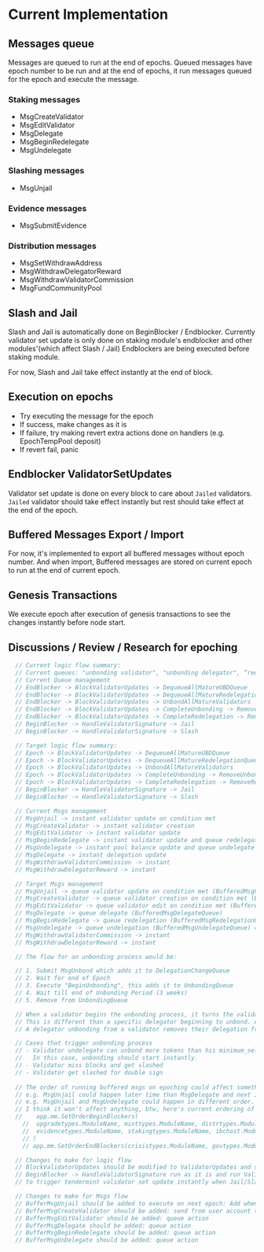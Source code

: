 <!--
order: 2
-->

# Current Implementation

## Messages queue

Messages are queued to run at the end of epochs.
Queued messages have epoch number to be run and at the end of epochs, it run messages queued for the epoch and execute the message.

### Staking messages
- MsgCreateValidator
- MsgEditValidator
- MsgDelegate
- MsgBeginRedelegate
- MsgUndelegate

### Slashing messages
- MsgUnjail

### Evidence messages
- MsgSubmitEvidence

### Distribution messages
- MsgSetWithdrawAddress
- MsgWithdrawDelegatorReward
- MsgWithdrawValidatorCommission
- MsgFundCommunityPool

## Slash and Jail

Slash and Jail is automatically done on BeginBlocker / Endblocker.
Currently validator set update is only done on staking module's endblocker and other modules'(which affect Slash / Jail) Endblockers are being executed before staking module.

For now, Slash and Jail take effect instantly at the end of block.
## Execution on epochs
- Try executing the message for the epoch
- If success, make changes as it is
- If failure, try making revert extra actions done on handlers (e.g. EpochTempPool deposit)
- If revert fail, panic

## Endblocker ValidatorSetUpdates

Validator set update is done on every block to care about `Jailed` validators.
`Jailed` validator should take effect instantly but rest should take effect at the end of the epoch.

## Buffered Messages Export / Import

For now, it's implemented to export all buffered messages without epoch number. And when import, Buffered messages are stored on current epoch to run at the end of current epoch.

## Genesis Transactions

We execute epoch after execution of genesis transactions to see the changes instantly before node start.

## Discussions / Review / Research for epoching

```go
  // Current logic flow summary:
  // Current queues: "unbonding validator", "unbonding delegator", “redelegation"
  // Current Queue management
  // EndBlocker -> BlockValidatorUpdates -> DequeueAllMatureUBDQueue
  // EndBlocker -> BlockValidatorUpdates -> DequeueAllMatureRedelegationQueue
  // EndBlocker -> BlockValidatorUpdates -> UnbondAllMatureValidators 
  // EndBlocker -> BlockValidatorUpdates -> CompleteUnbonding -> RemoveUnbondingDelegation
  // EndBlocker -> BlockValidatorUpdates -> CompleteRedelegation -> RemoveRedelegation
  // BeginBlocker -> HandleValidatorSignature -> Jail
  // BeginBlocker -> HandleValidatorSignature -> Slash

  // Target logic flow summary:
  // Epoch -> BlockValidatorUpdates -> DequeueAllMatureUBDQueue
  // Epoch -> BlockValidatorUpdates -> DequeueAllMatureRedelegationQueue
  // Epoch -> BlockValidatorUpdates -> UnbondAllMatureValidators 
  // Epoch -> BlockValidatorUpdates -> CompleteUnbonding -> RemoveUnbondingDelegation
  // Epoch -> BlockValidatorUpdates -> CompleteRedelegation -> RemoveRedelegation
  // BeginBlocker -> HandleValidatorSignature -> Jail
  // BeginBlocker -> HandleValidatorSignature -> Slash

  // Current Msgs management
  // MsgUnjail -> instant validator update on condition met
  // MsgCreateValidator -> instant validator creation
  // MsgEditValidator -> instant validator update
  // MsgBeginRedelegate -> instant validator update and queue redelegation
  // MsgUndelegate -> instant pool balance update and queue undelegate
  // MsgDelegate -> instant delegation update
  // MsgWithdrawValidatorCommission -> instant
  // MsgWithdrawDelegatorReward -> instant

  // Target Msgs management
  // MsgUnjail -> queue validator update on condition met (BufferedMsgUnjailQueue)
  // MsgCreateValidator -> queue validator creation on condition met (BufferedMsgCreateValidatorQueue)
  // MsgEditValidator -> queue validator edit on condition met (BufferedMsgEditValidatorQueue)
  // MsgDelegate -> queue delegate (BufferedMsgDelegateQueue)
  // MsgBeginRedelegate -> queue redelegation (BufferedMsgRedelegationQueue) => move tokens between validators on epoch => After 3 weeks time, it should automatically remove redelegation entry for completion even though it's nott the end of epoch
  // MsgUndelegate -> queue undelegation (BufferedMsgUndelegateQueue) => move tokens to NotBondedPool and start unbonding period on epoch => After 3 weeks time, it should automatically unbond even though it’s not the end of epoch
  // MsgWithdrawValidatorCommission -> instant
  // MsgWithdrawDelegatorReward -> instant

  // The flow for an unbonding process would be:

  // 1. Submit MsgUnbond which adds it to DelegationChangeQueue
  // 2. Wait for end of Epoch
  // 3. Execute "BeginUnbonding", this adds it to UnbondingQueue
  // 4. Wait till end of Unbonding Period (3 weeks)
  // 5. Remove from UnbondingQueue

  // When a validator begins the unbonding process, it turns the validator into unbonding state instantly.
  // This is different than a specific delegator beginning to unbond. A validator beginning to unbond means that it's not in the set any more.
  // A delegator unbonding from a validator removes their delegation from the validator.

  // Cases that trigger unbonding process
  // - Validator undelegate can unbond more tokens than his minimum_self_delegation and it will automatically turn the validator into unbonding
  //   In this case, unbonding should start instantly.
  // - Validator miss blocks and get slashed
  // - Validator get slashed for double sign
  
  // The order of running buffered msgs on epoching could affect something?
  // e.g. MsgUnjail could happen later time than MsgDelegate and next Jail/Slash event.
  // e.g. MsgUnjail and MsgUndelegate could happen in different order. MsgUndelegate after MsgUnjail.
  // I think it won't affect anything, btw, here's current ordering of implementation in simapp.
  // 	app.mm.SetOrderBeginBlockers(
	// 	upgradetypes.ModuleName, minttypes.ModuleName, distrtypes.ModuleName, slashingtypes.ModuleName,
	// 	evidencetypes.ModuleName, stakingtypes.ModuleName, ibchost.ModuleName,
	// )
	// app.mm.SetOrderEndBlockers(crisistypes.ModuleName, govtypes.ModuleName, stakingtypes.ModuleName)

  // Changes to make for logic flow
  // BlockValidatorUpdates should be modified to ValidatorUpdates and should be called on Epoch
  // BeginBlocker -> HandleValidatorSignature run as it is and run ValidatorUpdates when it's updated on EndBlocker
  // to trigger tendermint validator set update instantly when Jail/Slash case.

  // Changes to make for Msgs flow
  // BufferMsgUnjail should be added to execute on next epoch: Add when condition met
  // BufferMsgCreateValidator should be added: send from user account to NotBondedPool and queue action
  // BufferMsgEditValidator should be added: queue action
  // BufferMsgDelegate should be added: queue action
  // BufferMsgBeginRedelegate should be added: queue action
  // BufferMsgUnDelegate should be added: queue action
```